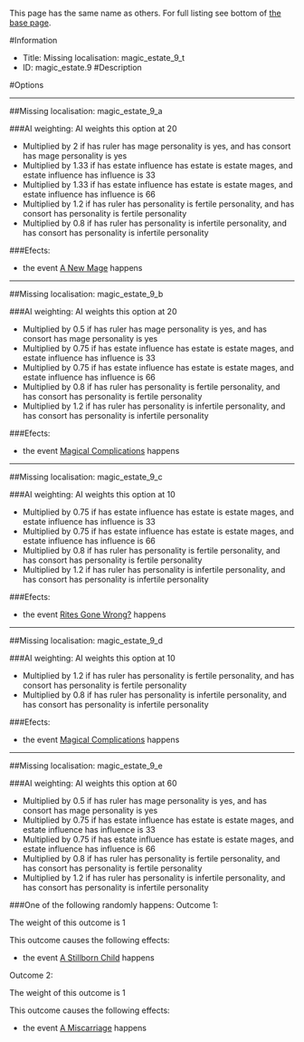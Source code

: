 This page has the same name as others. For full listing see bottom of [the base page](missing_localisation_magic_estate_9_t.md).

#Information
 - Title: Missing localisation: magic_estate_9_t
 - ID: magic_estate.9
#Description

#Options

___
##Missing localisation: magic_estate_9_a

###AI weighting:
AI weights this option at 20
 - Multiplied by 2 if has ruler has mage personality is yes, and has consort has mage personality is yes
 - Multiplied by 1.33 if has estate influence has estate is estate mages, and estate influence has influence is 33
 - Multiplied by 1.33 if has estate influence has estate is estate mages, and estate influence has influence is 66
 - Multiplied by 1.2 if has ruler has personality is fertile personality, and has consort has personality is fertile personality
 - Multiplied by 0.8 if has ruler has personality is infertile personality, and has consort has personality is infertile personality


###Efects:<ul><li>the event [A New Mage](../events/a_new_mage.md) happens</li></ul>

___
##Missing localisation: magic_estate_9_b

###AI weighting:
AI weights this option at 20
 - Multiplied by 0.5 if has ruler has mage personality is yes, and has consort has mage personality is yes
 - Multiplied by 0.75 if has estate influence has estate is estate mages, and estate influence has influence is 33
 - Multiplied by 0.75 if has estate influence has estate is estate mages, and estate influence has influence is 66
 - Multiplied by 0.8 if has ruler has personality is fertile personality, and has consort has personality is fertile personality
 - Multiplied by 1.2 if has ruler has personality is infertile personality, and has consort has personality is infertile personality


###Efects:<ul><li>the event [Magical Complications](../events/magical_complications.md) happens</li></ul>

___
##Missing localisation: magic_estate_9_c

###AI weighting:
AI weights this option at 10
 - Multiplied by 0.75 if has estate influence has estate is estate mages, and estate influence has influence is 33
 - Multiplied by 0.75 if has estate influence has estate is estate mages, and estate influence has influence is 66
 - Multiplied by 0.8 if has ruler has personality is fertile personality, and has consort has personality is fertile personality
 - Multiplied by 1.2 if has ruler has personality is infertile personality, and has consort has personality is infertile personality


###Efects:<ul><li>the event [Rites Gone Wrong?](../events/rites_gone_wrong.md) happens</li></ul>

___
##Missing localisation: magic_estate_9_d

###AI weighting:
AI weights this option at 10
 - Multiplied by 1.2 if has ruler has personality is fertile personality, and has consort has personality is fertile personality
 - Multiplied by 0.8 if has ruler has personality is infertile personality, and has consort has personality is infertile personality


###Efects:<ul><li>the event [Magical Complications](../events/magical_complications.md) happens</li></ul>

___
##Missing localisation: magic_estate_9_e

###AI weighting:
AI weights this option at 60
 - Multiplied by 0.5 if has ruler has mage personality is yes, and has consort has mage personality is yes
 - Multiplied by 0.75 if has estate influence has estate is estate mages, and estate influence has influence is 33
 - Multiplied by 0.75 if has estate influence has estate is estate mages, and estate influence has influence is 66
 - Multiplied by 0.8 if has ruler has personality is fertile personality, and has consort has personality is fertile personality
 - Multiplied by 1.2 if has ruler has personality is infertile personality, and has consort has personality is infertile personality


###One of the following randomly happens:
Outcome 1:

The weight of this outcome is 1

This outcome causes the following effects:<ul><li>the event [A Stillborn Child](../events/a_stillborn_child.md) happens</li></ul>
Outcome 2:

The weight of this outcome is 1

This outcome causes the following effects:<ul><li>the event [A Miscarriage](../events/a_miscarriage.md) happens</li></ul>
